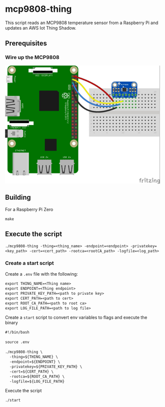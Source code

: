 # mcp9808-thing

This script reads an MCP9808 temperature sensor from a Raspberry Pi and updates an AWS Iot Thing Shadow.

## Prerequisites

### Wire up the MCP9808
![fritzing](rpi-temp.jpg)

## Building

For a Raspberry Pi Zero
```
make
```

## Execute the script
```
./mcp9808-thing -thing=<thing_name> -endpoint=<endpoint> -privatekey=<key_path> -cert=<cert_path> -rootca=<rootCA_path> -logfile=<log_path>
```

### Create a start script

Create a `.env` file with the following:
```
export THING_NAME=<Thing name>
export ENDPOINT=<Thing endpoint>
export PRIVATE_KEY_PATH=<path to private key>
export CERT_PATH=<path to cert>
export ROOT_CA_PATH=<path to root ca>
export LOG_FILE_PATH=<path to log file>
```

Create a `start` script to convert env variables to flags and execute the binary
```
#!/bin/bash

source .env

./mcp9808-thing \
  -thing=${THING_NAME} \
  -endpoint=${ENDPOINT} \
  -privatekey=${PRIVATE_KEY_PATH} \
  -cert=${CERT_PATH} \
  -rootca=${ROOT_CA_PATH} \
  -logfile=${LOG_FILE_PATH}
```

Execute the script
```
./start
```
